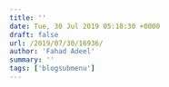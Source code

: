 ```yaml
---
title: ''
date: Tue, 30 Jul 2019 05:18:30 +0000
draft: false
url: /2019/07/30/16936/
author: 'Fahad Adeel'
summary: ''
tags: ['blogsubmenu']
---
```






